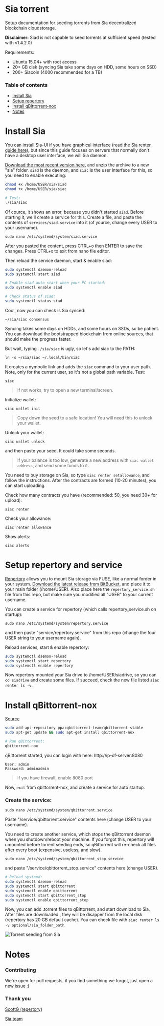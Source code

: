 # Sia torrent

Setup documentation for seeding torrents from Sia decentralized blockchain cloudstorage.

**Disclaimer:** Siad is not capable to seed torrents at sufficient speed (tested with v1.4.2.0)

Requirements:
- Ubuntu 15.04+ with root access
- 20+ GB disk (syncing Sia take some days on HDD, some hours on SSD)
- 200+ Siacoin (4000 recommended for a TB)

### Table of contents

* [Install Sia](#install-sia)
* [Setup repertory](#setup-repertory-and-service)
* [Install qBittorrent-nox](#install-qBittorrent-nox)
* [Notes](#notes)

# Install Sia

You can install Sia-UI if you have graphical interface ([read the Sia renter guide here](https://siasetup.info/guides/renting_on_sia)), but since this guide focuses on servers that normally don't have a desktop user interface, we will Sia daemon.

[Download the most recent version here](https://github.com/NebulousLabs/Sia/releases), and unzip the archive to a new "sia" folder. `siad` is the daemon, and `siac` is the user interface for this, so you need to enable executing:

``` bash
chmod +x /home/USER/sia/siad
chmod +x /home/USER/sia/siac

# Test:
./sia/siac
```

Of cource, it shows an error, because you didn't started `siad`. Before starting it, we'll create a service for this. Create a file, and paste the contents of `services/siad.service` into it (of yource, change every USER to your username).

`sudo nano /etc/systemd/system/siad.service`

After you pasted the content, press CTRL+o then ENTER to save the changes. Press CTRL+x to exit from nano file editor.

Then reload the service daemon, start & enable siad:

``` bash
sudo systemctl daemon-reload
sudo systemctl start siad

# Enable siad auto start when your PC started:
sudo systemctl enable siad

# Check status of siad:
sudo systemctl status siad
```

Cool, now you can check is Sia synced:

`~/sia/siac consensus`

Syncing takes some days on HDDs, and some hours on SSDs, so be patient. You can download the bootstrapped blockchain from online sources, that should make the progress faster.

But wait, typing `./sia/siac` is ugly, so let's add siac to the PATH:

`ln -s ~/sia/siac ~/.local/bin/siac`

It creates a nymbolic link and adds the `siac` command to your user path. Note, only for the current user, so it's not a global path variable. Test:

`siac`

> If not works, try to open a new terminal/screen.

Initialize wallet:

`siac wallet init`

> Copy down the seed to a safe location! You will need this to unlock your wallet.

Unlock your wallet:

`siac wallet unlock`
 
 and then paste your seed. It could take some seconds.

> If your balance is too low, generate a new address with `siac wallet address`, and send some funds to it.

You need to buy storage on Sia, so type `siac renter setallowance`, and follow the instructions. After the contracts are formed (10-20 minutes), you can start uploading.

Check how many contracts you have (recommended: 50, you need 30+ for upload):

`siac renter`

Check your allowance:

`siac renter allowance`

Show alerts:

`siac alerts`

# Setup repertory and service

[Repertory](https://bitbucket.org/blockstorage/repertory/) allows you to mount Sia storage via FUSE, like a normal forder in your system. [Download the latest release from BitBucket](https://bitbucket.org/blockstorage/repertory/downloads/), and place it to your main folder (/home/USER). Also place here the `repertory_service.sh` file from this repo, but make sure you modified all "USER" to your current username.

You can create a service for repertory (which calls repertory_service.sh on startup):

`sudo nano /etc/systemd/system/repertory.service`

and then paste "service/repertory.service" from this repo (change the four USER string to your username again). 

Reload services, start & enable repertory:

``` bash
sudo systemctl daemon-reload
sudo systemctl start repertory
sudo systemctl enable repertory
```

Now repertory mounted your Sia drive to /home/USER/siadrive, so you can `cd siadrive` and create some files. If succeed, check the new file listed `siac renter ls -v`.

# Install qBittorrent-nox

[Source](https://github.com/qbittorrent/qBittorrent/wiki/Setting-up-qBittorrent-on-Ubuntu-server-as-daemon-with-Web-interface-(15.04-and-newer))

``` bash
sudo add-apt-repository ppa:qbittorrent-team/qbittorrent-stable
sudo apt-get update && sudo apt-get install qbittorrent-nox

# Run qBittorrent:
qbittorrent-nox
```

qBittorrent started, you can login with here: http://ip-of-server:8080

```
User: admin
Password: adminadmin
```
> If you have firewall, enable 8080 port

Now, `exit` from qbittorrent-nox, and create a service for auto startup.

### Create the service:

`sudo nano /etc/systemd/system/qbittorrent.service`

Paste "/service/qbittorrent.service" contents here (change USER to your username).

You need to create another service, which stops the qBittorrent daemon when you shutdown/reboot your machine. If you forgot this, repertory will umounted before torrent seeding ends, so qBittorrent will re-check all files after every boot (expensive, useless, and slow).

`sudo nano /etc/systemd/system/qbittorrent_stop.service`

and paste "/service/qbittorrent_stop.service" contents here (change USER).

``` bash
# Reload systemd:
sudo systemctl daemon-reload
sudo systemctl start qbittorrent
sudo systemctl enable qbittorrent
sudo systemctl start qbittorrent_stop
sudo systemctl enable qbittorrent_stop
```

Now, you can add .torrent files to qBittorrent, and start download to Sia. After files are downloaded , they will be disapper from the local disk (repertory has 20 GB default cache). You can check file with `siac renter ls -v optional/sia_folder_path`.

![Torrent seeding from Sia](https://raw.githubusercontent.com/DaWe35/Sia-torrent/master/assets/torrent.jpg)

# Notes

### Contributing

We're open for pull requests, if you find something we forgot, just open a new issue ;)

### Thank you

[ScottG (repertory)](https://bitbucket.org/blockstorage/repertory)

[Sia team](https://sia.tech)